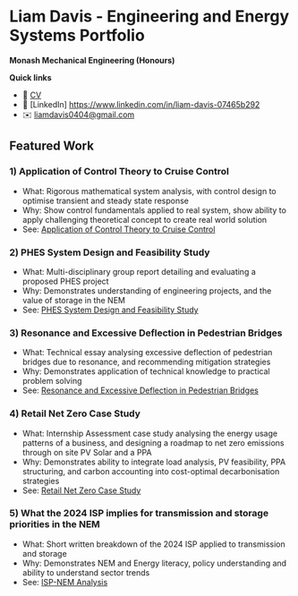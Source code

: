 # Liam Davis - Engineering and Energy Systems Portfolio

**Monash Mechanical Engineering (Honours)**

**Quick links**
- 📄 [CV](CV/Liam_Davis_Resume.pdf)
- 🔗 [LinkedIn] https://www.linkedin.com/in/liam-davis-07465b292
- ✉️ liamdavis0404@gmail.com

## Featured Work

### 1) Application of Control Theory to Cruise Control
- What: Rigorous mathematical system analysis, with control design to optimise transient and steady state response
- Why: Show control fundamentals applied to real system, show ability to apply challenging theoretical concept to create real world solution
- See: [Application of Control Theory to Cruise Control](Projects/Application-of-Control-Theory-to-Cruise-Control)

### 2) PHES System Design and Feasibility Study
- What: Multi-disciplinary group report detailing and evaluating a proposed PHES project
- Why: Demonstrates understanding of engineering projects, and the value of storage in the NEM
- See: [PHES System Design and Feasibility Study](Projects/PHES-System-Design-and-Feasibility-Study)

### 3) Resonance and Excessive Deflection in Pedestrian Bridges
- What: Technical essay analysing excessive deflection of pedestrian bridges due to resonance, and recommending mitigation strategies
- Why: Demonstrates application of technical knowledge to practical problem solving
- See: [Resonance and Excessive Deflection in Pedestrian Bridges](Projects/Resonance-and-Excessive-Deflection-in-Pedestrian-Bridges)

### 4) Retail Net Zero Case Study
- What: Internship Assessment case study analysing the energy usage patterns of a business, and designing a roadmap to net zero emissions through on site PV Solar and a PPA
- Why: Demonstrates ability to integrate load analysis, PV feasibility, PPA structuring, and carbon accounting into cost-optimal decarbonisation strategies
- See: [Retail Net Zero Case Study](Projects/Retail-Net-Zero-Case-Study)

### 5) What the 2024 ISP implies for transmission and storage priorities in the NEM
- What: Short written breakdown of the 2024 ISP applied to transmission and storage
- Why: Demonstrates NEM and Energy literacy, policy understanding and ability to understand sector trends
- See: [ISP-NEM Analysis](Writing/ISP-NEM-Analysis)
